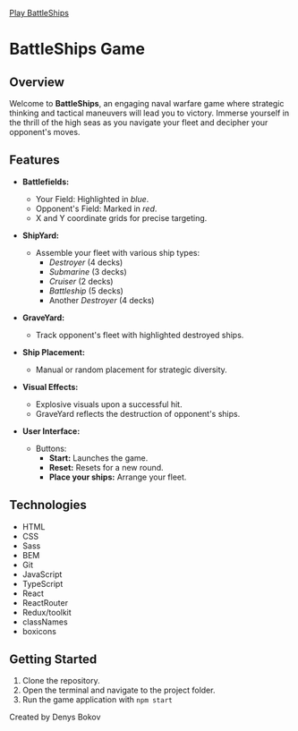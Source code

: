 [Play BattleShips](https://partnersinbahamas.github.io/battleships-game--tt/)

# BattleShips Game

## Overview

Welcome to **BattleShips**, an engaging naval warfare game where strategic thinking and tactical maneuvers will lead you to victory. Immerse yourself in the thrill of the high seas as you navigate your fleet and decipher your opponent's moves.

## Features

- **Battlefields:**
  - Your Field: Highlighted in *blue*.
  - Opponent's Field: Marked in *red*.
  - X and Y coordinate grids for precise targeting.

- **ShipYard:**
  - Assemble your fleet with various ship types:
    - *Destroyer* (4 decks)
    - *Submarine* (3 decks)
    - *Cruiser* (2 decks)
    - *Battleship* (5 decks)
    - Another *Destroyer* (4 decks)

- **GraveYard:**
  - Track opponent's fleet with highlighted destroyed ships.

- **Ship Placement:**
  - Manual or random placement for strategic diversity.

- **Visual Effects:**
  - Explosive visuals upon a successful hit.
  - GraveYard reflects the destruction of opponent's ships.

- **User Interface:**
  - Buttons:
    - **Start:** Launches the game.
    - **Reset:** Resets for a new round.
    - **Place your ships:** Arrange your fleet.

## Technologies
- HTML
- CSS
- Sass
- BEM
- Git
- JavaScript
- TypeScript
- React
- ReactRouter
- Redux/toolkit
- classNames
- boxicons

## Getting Started

1. Clone the repository.
2. Open the terminal and navigate to the project folder.
3. Run the game application with `npm start`

Created by Denys Bokov
